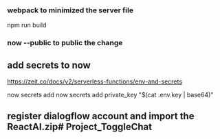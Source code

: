 ### webpack to minimized the server file

npm run build

### now --public to public the change

## add secrets to now


https://zeit.co/docs/v2/serverless-functions/env-and-secrets



now secrets add <key> <value>
now secrets add private_key "$(cat .env.key | base64)"


## register dialogflow account and import the ReactAI.zip# Project_ToggleChat
